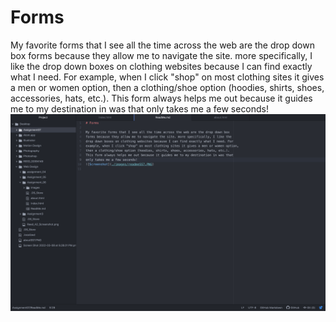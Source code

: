 # Forms

My favorite forms that I see all the time across the web are the drop down box
forms because they allow me to navigate the site. more specifically, I like the
drop down boxes on clothing websites because I can find exactly what I need. For
example, when I click "shop" on most clothing sites it gives a men or women option,
then a clothing/shoe option (hoodies, shirts, shoes, accessories, hats, etc.).
This form always helps me out because it guides me to my destination in was that
only takes me a few seconds!
![Screenshot](./images/readmeSS7.PNG)
